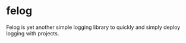 # felog
Felog is yet another simple logging library to quickly and simply deploy logging with projects.
